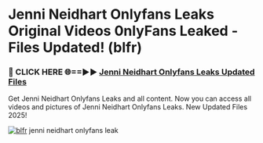 # Jenni Neidhart Onlyfans Leaks Original Videos 0nlyFans Leaked - Files Updated! (blfr)

<h3>🔴 CLICK HERE 🌐==►► <a href="https://tinyurl.com/2wckxsce" rel="nofollow">Jenni Neidhart Onlyfans Leaks Updated Files</a></h3>

Get Jenni Neidhart Onlyfans Leaks and all content. Now you can access all videos and pictures of Jenni Neidhart Onlyfans Leaks. New Updated Files 2025!

[![blfr](https://i.imgur.com/AFduVYN.gif)](https://tinyurl.com/2wckxsce)
jenni neidhart onlyfans leak